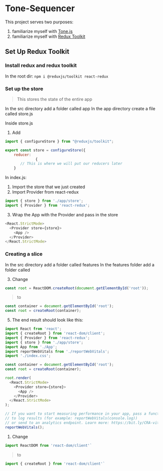 # Tone-Sequencer

This project serves two purposes:
1. familiarize myself with [Tone.js](https://tonejs.github.io/)
2. familiarize myself with [Redux Toolkit](https://redux-toolkit.js.org/)

## Set Up Redux Toolkit

### Install redux and redux toolkit
In the root dir:
`npm i @reduxjs/toolkit react-redux`

### Set up the store
>This stores the state of the entire app

In the src directory add a folder called app
In the app directory create a file called store.js


Inside store.js
1. Add
```javaScript
import { configureStore } from "@reduxjs/toolkit";

export const store = configureStore({
    reducer:
              {
       // This is where we will put our reducers later
    }
```

In index.js:
1. Import the store that we just created
2. Import Provider from react-redux
```javaScript
import { store } from './app/store';
import { Provider } from 'react-redux';
```
3. Wrap the App with the Provider and pass in the store
```javaScript
<React.StrictMode>
  <Provider store={store}>
    <App />
  </Provider>
</React.StrictMode>
```
### Creating a slice
In the src directory add a folder called features
In the features folder add a folder called 







3. Change 
```javaScript
const root = ReactDOM.createRoot(document.getElementById('root'));
```
> to
```javaScript
const container = document.getElementById('root');
const root = createRoot(container);
```

5. The end result should look like this:
```javaScript
import React from 'react';
import { createRoot } from 'react-dom/client';
import { Provider } from 'react-redux';
import { store } from './app/store';
import App from './App';
import reportWebVitals from './reportWebVitals';
import './index.css';

const container = document.getElementById('root');
const root = createRoot(container);

root.render(
  <React.StrictMode>
    <Provider store={store}>
      <App />
    </Provider>
  </React.StrictMode>
);

// If you want to start measuring performance in your app, pass a function
// to log results (for example: reportWebVitals(console.log))
// or send to an analytics endpoint. Learn more: https://bit.ly/CRA-vitals
reportWebVitals();
```



1. Change 
```javaScript
import ReactDOM from 'react-dom/client'`
```
> to 
```javaScript
import { createRoot } from 'react-dom/client'`
```









